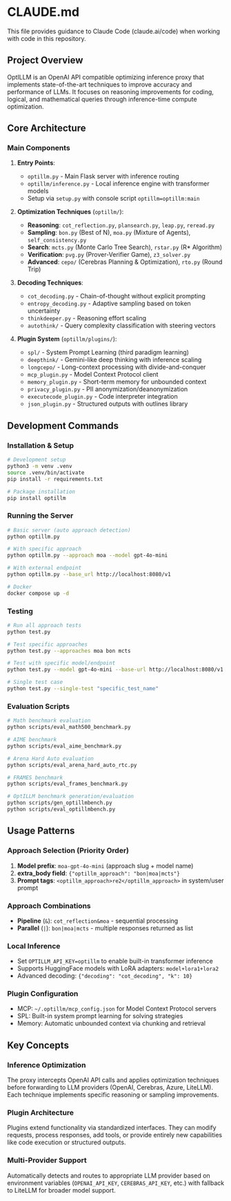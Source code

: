 # CLAUDE.md

This file provides guidance to Claude Code (claude.ai/code) when working with code in this repository.

## Project Overview

OptILLM is an OpenAI API compatible optimizing inference proxy that implements state-of-the-art techniques to improve accuracy and performance of LLMs. It focuses on reasoning improvements for coding, logical, and mathematical queries through inference-time compute optimization.

## Core Architecture

### Main Components

1. **Entry Points**: 
   - `optillm.py` - Main Flask server with inference routing
   - `optillm/inference.py` - Local inference engine with transformer models
   - Setup via `setup.py` with console script `optillm=optillm:main`

2. **Optimization Techniques** (`optillm/`):
   - **Reasoning**: `cot_reflection.py`, `plansearch.py`, `leap.py`, `reread.py` 
   - **Sampling**: `bon.py` (Best of N), `moa.py` (Mixture of Agents), `self_consistency.py`
   - **Search**: `mcts.py` (Monte Carlo Tree Search), `rstar.py` (R* Algorithm)
   - **Verification**: `pvg.py` (Prover-Verifier Game), `z3_solver.py`
   - **Advanced**: `cepo/` (Cerebras Planning & Optimization), `rto.py` (Round Trip)

3. **Decoding Techniques**:
   - `cot_decoding.py` - Chain-of-thought without explicit prompting
   - `entropy_decoding.py` - Adaptive sampling based on token uncertainty
   - `thinkdeeper.py` - Reasoning effort scaling
   - `autothink/` - Query complexity classification with steering vectors

4. **Plugin System** (`optillm/plugins/`):
   - `spl/` - System Prompt Learning (third paradigm learning)
   - `deepthink/` - Gemini-like deep thinking with inference scaling
   - `longcepo/` - Long-context processing with divide-and-conquer
   - `mcp_plugin.py` - Model Context Protocol client
   - `memory_plugin.py` - Short-term memory for unbounded context
   - `privacy_plugin.py` - PII anonymization/deanonymization
   - `executecode_plugin.py` - Code interpreter integration
   - `json_plugin.py` - Structured outputs with outlines library

## Development Commands

### Installation & Setup
```bash
# Development setup
python3 -m venv .venv
source .venv/bin/activate
pip install -r requirements.txt

# Package installation
pip install optillm
```

### Running the Server
```bash
# Basic server (auto approach detection)
python optillm.py

# With specific approach
python optillm.py --approach moa --model gpt-4o-mini

# With external endpoint
python optillm.py --base_url http://localhost:8080/v1

# Docker
docker compose up -d
```

### Testing
```bash
# Run all approach tests
python test.py

# Test specific approaches
python test.py --approaches moa bon mcts

# Test with specific model/endpoint
python test.py --model gpt-4o-mini --base-url http://localhost:8080/v1

# Single test case
python test.py --single-test "specific_test_name"
```

### Evaluation Scripts
```bash
# Math benchmark evaluation
python scripts/eval_math500_benchmark.py

# AIME benchmark
python scripts/eval_aime_benchmark.py

# Arena Hard Auto evaluation  
python scripts/eval_arena_hard_auto_rtc.py

# FRAMES benchmark
python scripts/eval_frames_benchmark.py

# OptILLM benchmark generation/evaluation
python scripts/gen_optillmbench.py
python scripts/eval_optillmbench.py
```

## Usage Patterns

### Approach Selection (Priority Order)
1. **Model prefix**: `moa-gpt-4o-mini` (approach slug + model name)
2. **extra_body field**: `{"optillm_approach": "bon|moa|mcts"}`
3. **Prompt tags**: `<optillm_approach>re2</optillm_approach>` in system/user prompt

### Approach Combinations
- **Pipeline** (`&`): `cot_reflection&moa` - sequential processing
- **Parallel** (`|`): `bon|moa|mcts` - multiple responses returned as list

### Local Inference
- Set `OPTILLM_API_KEY=optillm` to enable built-in transformer inference
- Supports HuggingFace models with LoRA adapters: `model+lora1+lora2`
- Advanced decoding: `{"decoding": "cot_decoding", "k": 10}`

### Plugin Configuration
- MCP: `~/.optillm/mcp_config.json` for Model Context Protocol servers
- SPL: Built-in system prompt learning for solving strategies
- Memory: Automatic unbounded context via chunking and retrieval

## Key Concepts

### Inference Optimization
The proxy intercepts OpenAI API calls and applies optimization techniques before forwarding to LLM providers (OpenAI, Cerebras, Azure, LiteLLM). Each technique implements specific reasoning or sampling improvements.

### Plugin Architecture
Plugins extend functionality via standardized interfaces. They can modify requests, process responses, add tools, or provide entirely new capabilities like code execution or structured outputs.

### Multi-Provider Support
Automatically detects and routes to appropriate LLM provider based on environment variables (`OPENAI_API_KEY`, `CEREBRAS_API_KEY`, etc.) with fallback to LiteLLM for broader model support.